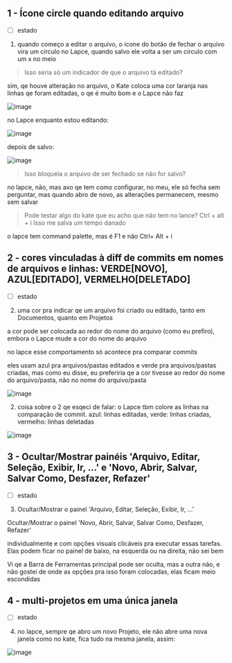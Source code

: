 ## 1 - Ícone circle quando editando arquivo
- [ ] estado

1. quando começo a editar o arquivo, o ícone do botão de fechar o arquivo vira um círculo no Lapce, quando salvo ele volta a ser um círculo com um x no meio

> Isso seria só um indicador de que o arquivo tá editado?

sim, qe houve alteração no arquivo, o Kate coloca uma cor laranja nas linhas qe foram editadas, o qe é muito bom e o Lapce não faz

![image](https://user-images.githubusercontent.com/32280512/225744191-5d6b2e30-503d-460c-83db-5d823d6e3d5c.png)

no Lapce enquanto estou editando:

![image](https://user-images.githubusercontent.com/32280512/225744292-852f4db1-ad7c-4b65-8284-9480fe60ef4c.png)

depois de salvo:

![image](https://user-images.githubusercontent.com/32280512/225744348-9f77e28c-f055-4abb-b714-e60a134f14d3.png)

> Isso bloqueia o arquivo de ser fechado se não for salvo?

no lapce, não, mas axo qe tem como configurar, no meu, ele só fecha sem perguntar, mas quando abro de novo, as alterações permanecem, mesmo sem salvar

> Pode testar algo do kate que eu acho que não tem no lance?
> Ctrl + alt + i
> Isso me salva um tempo danado

o lapce tem command palette, mas é F1 e não Ctrl+ Alt + i

## 2 - cores vinculadas à diff de commits em nomes de arquivos e linhas: VERDE[NOVO], AZUL[EDITADO], VERMELHO[DELETADO]
- [ ] estado

2. uma cor pra indicar qe um arquivo foi criado ou editado, tanto em Documentos, quanto em Projetos

a cor pode ser colocada ao redor do nome do arquivo (como eu prefiro), embora o Lapce mude a cor do nome do arquivo

no lapce esse comportamento só acontece pra comparar commits

eles usam azul pra arquivos/pastas editados e verde pra arquivos/pastas criadas, mas como eu disse, eu preferiria qe a cor tivesse ao redor do nome do arquivo/pasta, não no nome do arquivo/pasta

![image](https://user-images.githubusercontent.com/32280512/225744704-a956533f-e7f0-4cfb-913f-99142b87e71e.png)

2. coisa sobre o 2 qe esqeci de falar: o Lapce tbm colore as linhas na comparação de commit. azul: linhas editadas, verde: linhas criadas, vermelho: linhas deletadas

![image](https://user-images.githubusercontent.com/32280512/225744865-08903799-895a-4ca8-8dd4-c6a53c1ed8db.png)

## 3 - Ocultar/Mostrar painéis 'Arquivo, Editar, Seleção, Exibir, Ir, ...' e 'Novo, Abrir, Salvar, Salvar Como, Desfazer, Refazer'
- [ ] estado

3. Ocultar/Mostrar o painel 'Arquivo, Editar, Seleção, Exibir, Ir, ...'

Ocultar/Mostrar o painel 'Novo, Abrir, Salvar, Salvar Como, Desfazer, Refazer'

individualmente e com opções visuais clicáveis pra executar essas tarefas. Elas podem ficar no painel de baixo, na esquerda ou na direita, não sei bem

Vi qe a Barra de Ferramentas principal pode ser oculta, mas a outra não, e não gostei de onde as opções pra isso foram colocadas, elas ficam meio escondidas

## 4 - multi-projetos em uma única janela
- [ ] estado

4. no lapce, sempre qe abro um novo Projeto, ele não abre uma nova janela como no kate, fica tudo na mesma janela, assim:

![image](https://user-images.githubusercontent.com/32280512/225751154-6771c445-3678-4685-86e0-277904890469.png)
